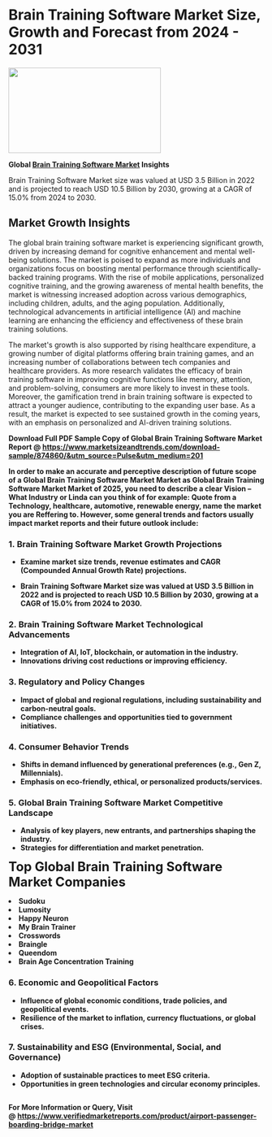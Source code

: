 <H1>Brain Training Software Market Size, Growth and Forecast from 2024 - 2031</H1><img class="aligncenter size-medium wp-image-584254" src="https://thirdeyenews.in/wp-content/uploads/2024/09/Global-Market-Research-300x168.jpeg" alt="" width="300" height="168" /><p><strong>Global&nbsp;<a href="https://www.marketsizeandtrends.com/download-sample/874860/&amp;utm_source=Pulse&amp;utm_medium=201">Brain Training Software Market</a> Insights</strong></p><p>Brain Training Software Market size was valued at USD 3.5 Billion in 2022 and is projected to reach USD 10.5 Billion by 2030, growing at a CAGR of 15.0% from 2024 to 2030.</p><p><h2>Market Growth Insights</h2> <p>The global brain training software market is experiencing significant growth, driven by increasing demand for cognitive enhancement and mental well-being solutions. The market is poised to expand as more individuals and organizations focus on boosting mental performance through scientifically-backed training programs. With the rise of mobile applications, personalized cognitive training, and the growing awareness of mental health benefits, the market is witnessing increased adoption across various demographics, including children, adults, and the aging population. Additionally, technological advancements in artificial intelligence (AI) and machine learning are enhancing the efficiency and effectiveness of these brain training solutions.</p> <p><strong></strong></p> <p>The market's growth is also supported by rising healthcare expenditure, a growing number of digital platforms offering brain training games, and an increasing number of collaborations between tech companies and healthcare providers. As more research validates the efficacy of brain training software in improving cognitive functions like memory, attention, and problem-solving, consumers are more likely to invest in these tools. Moreover, the gamification trend in brain training software is expected to attract a younger audience, contributing to the expanding user base. As a result, the market is expected to see sustained growth in the coming years, with an emphasis on personalized and AI-driven training solutions.</p> <p><strong></p><p><span class=""><strong>Download Full PDF Sample Copy of Global Brain Training Software Market Report</strong> @ <a href="https://www.marketsizeandtrends.com/download-sample/874860/&amp;utm_source=Pulse&amp;utm_medium=201" target="_blank">https://www.marketsizeandtrends.com/download-sample/874860/&amp;utm_source=Pulse&amp;utm_medium=201</a></span></p><p>In order to make an accurate and perceptive description of future scope of a Global&nbsp;Brain Training Software Market Market as Global&nbsp;Brain Training Software Market Market of 2025, you need to describe a clear Vision &ndash; What Industry or Linda can you think of for example: Quote from a Technology, healthcare, automotive, renewable energy, name the market you are Reffering to. However, some general trends and factors usually impact market reports and their future outlook include:</p><h3>1.&nbsp;<strong>Brain Training Software Market Growth Projections</strong></h3><ul><li>Examine market size trends, revenue estimates and CAGR (Compounded Annual Growth Rate) projections.</li><li><p>Brain Training Software Market size was valued at USD 3.5 Billion in 2022 and is projected to reach USD 10.5 Billion by 2030, growing at a CAGR of 15.0% from 2024 to 2030.</p></li></ul><h3>2.&nbsp;<strong>Brain Training Software Market Technological Advancements</strong></h3><ul><li>Integration of AI, IoT, blockchain, or automation in the industry.</li><li>Innovations driving cost reductions or improving efficiency.</li></ul><h3>3.&nbsp;<strong>Regulatory and Policy Changes</strong></h3><ul><li>Impact of global and regional regulations, including sustainability and carbon-neutral goals.</li><li>Compliance challenges and opportunities tied to government initiatives.</li></ul><h3>4.&nbsp;<strong>Consumer Behavior Trends</strong></h3><ul><li>Shifts in demand influenced by generational preferences (e.g., Gen Z, Millennials).</li><li>Emphasis on eco-friendly, ethical, or personalized products/services.</li></ul><h3>5.&nbsp;<strong>Global Brain Training Software Market Competitive Landscape</strong></h3><ul><li>Analysis of key players, new entrants, and partnerships shaping the industry.</li><li>Strategies for differentiation and market penetration.</li></ul><p data-pm-slice="1 1 []"><span style="color: inherit; font-family: inherit; font-size: 25px;">Top Global Brain Training Software Market Companies</span></p><div class="" data-test-id=""><p><li>Sudoku</li><li> Lumosity</li><li> Happy Neuron</li><li> My Brain Trainer</li><li> Crosswords</li><li> Braingle</li><li> Queendom</li><li> Brain Age Concentration Training</li></p></div><h3>6.&nbsp;<strong>Economic and Geopolitical Factors</strong></h3><ul><li>Influence of global economic conditions, trade policies, and geopolitical events.</li><li>Resilience of the market to inflation, currency fluctuations, or global crises.</li></ul><h3>7.&nbsp;<strong>Sustainability and ESG (Environmental, Social, and Governance)</strong></h3><ul><li>Adoption of sustainable practices to meet ESG criteria.</li><li>Opportunities in green technologies and circular economy principles.</li></ul><h2><strong style="font-size: 14px;">For More Information or Query, Visit @&nbsp;</strong><a style="background-color: #ffffff; font-size: 14px;" href="https://www.marketsizeandtrends.com/report/brain-training-software-market/" target="_blank">https://www.verifiedmarketreports.com/product/airport-passenger-boarding-bridge-market</a></h2>
